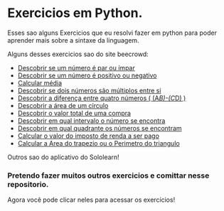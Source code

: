 # Exercicios em Python.

Esses sao alguns Exercicios que eu resolvi fazer em python para poder aprender mais sobre a sintaxe da linguagem.

Alguns desses exercicios sao do site beecrowd:
- [Descobrir se um número é par ou ímpar](https://www.beecrowd.com.br/repository/UOJ_1042.html)
- [Descobrir se um número é positivo ou negativo](https://www.beecrowd.com.br/repository/UOJ_1043.html)
- [Calcular média](https://www.beecrowd.com.br/repository/UOJ_1006.html)
- [Descobrir se dois números são múltiplos entre si](https://www.beecrowd.com.br/repository/UOJ_1044.html)
- [Descobrir a diferença entre quatro números \( (A*B)-(C*D) \)](https://www.beecrowd.com.br/repository/UOJ_1007.html)
- [Descobrir a área de um círculo](https://www.beecrowd.com.br/repository/UOJ_1002.html)
- [Descobrir o valor total de uma compra](https://www.beecrowd.com.br/repository/UOJ_1038_en.html)
- [Descobrir em qual intervalo o número se encontra](https://www.beecrowd.com.br/repository/UOJ_1037.html)
- [Descobrir em qual quadrante os números se encontram](https://www.beecrowd.com.br/repository/UOJ_1041.html)
- [Calcular o valor do imposto de renda a ser pago](https://www.beecrowd.com.br/repository/UOJ_1051.html)
- [Calcular a Area do trapezio ou o Perimetro do triangulo](https://resources.beecrowd.com/repository/UOJ_1043.html)


Outros sao do aplicativo do Sololearn!

### Pretendo fazer muitos outros exercicios e comittar nesse repositorio.

Agora você pode clicar neles para acessar os exercícios!